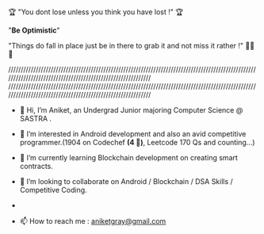 🏆 "You dont lose unless you think you have lost !" 🏆

"**Be Optimistic**"

"Things do fall in place just be in there to grab it and not miss it rather !" 🥇🥇🥇


////////////////////////////////////////////////////////////////////////////////////////////////////////////////////////////////////////////////////////////
////////////////////////////////////////////////////////////////////////////////////////////////////////////////////////////////////////////////////////////

- 👋 Hi, I’m Aniket, an Undergrad Junior majoring Computer Science @ SASTRA .

- 👀 I’m interested in Android development and also an avid competitive programmer.(1904 on Codechef **(4 🌟)**, Leetcode 170 Qs and counting...)
 
- 🌱 I’m currently learning Blockchain development on creating smart contracts.
 
- 💞️ I’m looking to collaborate on Android / Blockchain / DSA Skills / Competitive Coding.
- 


- 📫 How to reach me : aniketgray@gmail.com



<!---
iam-aniket/iam-aniket is a ✨ special ✨ repository because its `README.md` (this file) appears on your GitHub profile.
You can click the Preview link to take a look at your changes.
--->
